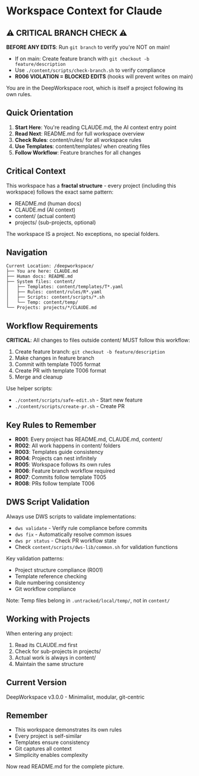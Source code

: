 # Workspace Context for Claude

<!-- This file follows template @content/templates/T003 -->

## ⚠️ CRITICAL BRANCH CHECK ⚠️
**BEFORE ANY EDITS**: Run `git branch` to verify you're NOT on main!
- If on main: Create feature branch with `git checkout -b feature/description`
- Use `./content/scripts/check-branch.sh` to verify compliance
- **R006 VIOLATION = BLOCKED EDITS** (hooks will prevent writes on main)

<!-- Dynamic branch context - generated by git hooks -->
<!-- @include .claude/branch-context.md (if exists) -->

You are in the DeepWorkspace root, which is itself a project following its own rules.

## Quick Orientation

1. **Start Here**: You're reading CLAUDE.md, the AI context entry point
2. **Read Next**: README.md for full workspace overview  
3. **Check Rules**: content/rules/ for all workspace rules
4. **Use Templates**: content/templates/ when creating files
5. **Follow Workflow**: Feature branches for all changes

## Critical Context

This workspace has a **fractal structure** - every project (including this workspace) follows the exact same pattern:
- README.md (human docs)
- CLAUDE.md (AI context) 
- content/ (actual content)
- projects/ (sub-projects, optional)

The workspace IS a project. No exceptions, no special folders.

## Navigation

```
Current Location: /deepworkspace/
├── You are here: CLAUDE.md
├── Human docs: README.md
├── System files: content/
│   ├── Templates: content/templates/T*.yaml
│   ├── Rules: content/rules/R*.yaml
│   ├── Scripts: content/scripts/*.sh
│   └── Temp: content/temp/
└── Projects: projects/*/CLAUDE.md
```

## Workflow Requirements

**CRITICAL**: All changes to files outside content/ MUST follow this workflow:

1. Create feature branch: `git checkout -b feature/description`
2. Make changes in feature branch
3. Commit with template T005 format
4. Create PR with template T006 format
5. Merge and cleanup

Use helper scripts:
- `./content/scripts/safe-edit.sh` - Start new feature
- `./content/scripts/create-pr.sh` - Create PR

## Key Rules to Remember

- **R001**: Every project has README.md, CLAUDE.md, content/
- **R002**: All work happens in content/ folders
- **R003**: Templates guide consistency
- **R004**: Projects can nest infinitely
- **R005**: Workspace follows its own rules
- **R006**: Feature branch workflow required
- **R007**: Commits follow template T005
- **R008**: PRs follow template T006

## DWS Script Validation

Always use DWS scripts to validate implementations:
- `dws validate` - Verify rule compliance before commits
- `dws fix` - Automatically resolve common issues
- `dws pr status` - Check PR workflow state
- Check `content/scripts/dws-lib/common.sh` for validation functions

Key validation patterns:
- Project structure compliance (R001)
- Template reference checking
- Rule numbering consistency
- Git workflow compliance

Note: Temp files belong in `.untracked/local/temp/`, not in `content/`

## Working with Projects

When entering any project:
1. Read its CLAUDE.md first
2. Check for sub-projects in projects/
3. Actual work is always in content/
4. Maintain the same structure

## Current Version

DeepWorkspace v3.0.0 - Minimalist, modular, git-centric

## Remember

- This workspace demonstrates its own rules
- Every project is self-similar
- Templates ensure consistency
- Git captures all context
- Simplicity enables complexity

Now read README.md for the complete picture.